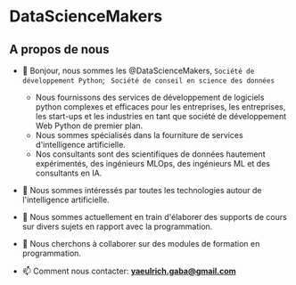 # DataScienceMakers

## A propos de nous

- 👋 Bonjour, nous sommes les @DataScienceMakers, `Société de développement Python`;  ` Société de conseil en science des données`
     - Nous fournissons des services de développement de logiciels python complexes et efficaces pour les entreprises, les entreprises, les start-ups et les industries en tant que société de développement Web Python de premier plan. 
     - Nous sommes spécialisés dans la fourniture de services d'intelligence artificielle. 
     - Nos consultants sont des scientifiques de données hautement expérimentés, des ingénieurs MLOps, des ingénieurs ML et des consultants en IA.
    
- 👀 Nous sommes intéressés par toutes les technologies autour de l'intelligence artificielle.
- 🌱 Nous sommes actuellement en train d'élaborer des supports de cours sur divers sujets en rapport avec la programmation.
- 💞️ Nous cherchons à collaborer sur des modules de formation en programmation.
- 📫 Comment nous contacter: **yaeulrich.gaba@gmail.com** 





